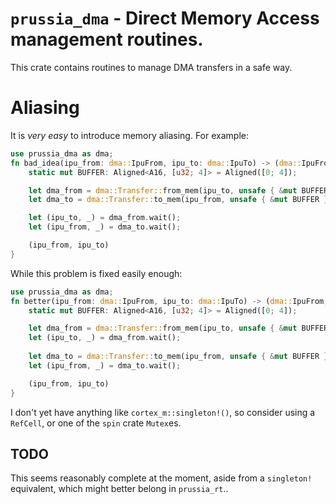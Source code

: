 # `prussia_dma` - Direct Memory Access management routines.

This crate contains routines to manage DMA transfers in a safe way.

# Aliasing

It is *very easy* to introduce memory aliasing. For example:

```rust
use prussia_dma as dma;
fn bad_idea(ipu_from: dma::IpuFrom, ipu_to: dma::IpuTo) -> (dma::IpuFrom, dma::IpuTo) {
    static mut BUFFER: Aligned<A16, [u32; 4]> = Aligned([0; 4]);

    let dma_from = dma::Transfer::from_mem(ipu_to, unsafe { &mut BUFFER }); // Safe.
    let dma_to = dma::Transfer::to_mem(ipu_from, unsafe { &mut BUFFER }); // UNSAFE; introduces memory aliasing.

    let (ipu_to, _) = dma_from.wait();
    let (ipu_from, _) = dma_to.wait();

    (ipu_from, ipu_to)
}
```

While this problem is fixed easily enough:
```rust
use prussia_dma as dma;
fn better(ipu_from: dma::IpuFrom, ipu_to: dma::IpuTo) -> (dma::IpuFrom, dma::IpuTo) {
    static mut BUFFER: Aligned<A16, [u32; 4]> = Aligned([0; 4]);

    let dma_from = dma::Transfer::from_mem(ipu_to, unsafe { &mut BUFFER }); // Safe.
    let (ipu_to, _) = dma_from.wait();
    
    let dma_to = dma::Transfer::to_mem(ipu_from, unsafe { &mut BUFFER }); // UNSAFE; introduces memory aliasing.
    let (ipu_from, _) = dma_to.wait();

    (ipu_from, ipu_to)
}
```
I don't yet have anything like `cortex_m::singleton!()`, so consider using a `RefCell`, or one of the `spin` crate `Mutex`es.

## TODO

This seems reasonably complete at the moment, aside from a `singleton!` equivalent, which might better belong in `prussia_rt`..

